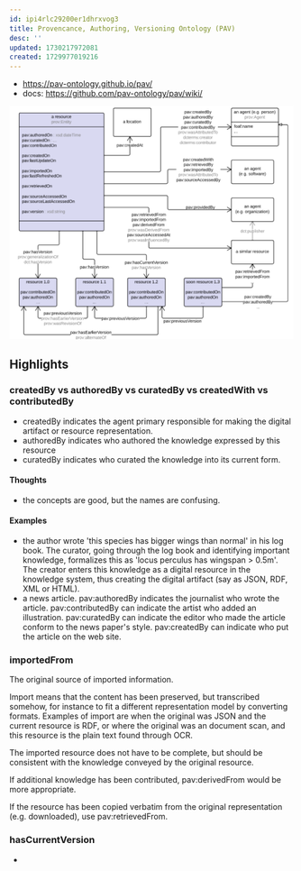 ```yaml
---
id: ipi4rlc29200er1dhrxvog3
title: Provencance, Authoring, Versioning Ontology (PAV)
desc: ''
updated: 1730217972081
created: 1729977019216
---
```


- https://pav-ontology.github.io/pav/
- docs: https://github.com/pav-ontology/pav/wiki/

![](/assets/images/2024-10-26-14-13-31.png)

## Highlights

### createdBy vs authoredBy vs curatedBy vs createdWith vs contributedBy

- createdBy indicates the agent primary responsible for making the digital artifact or resource representation.
- authoredBy indicates who authored the knowledge expressed by this resource
- curatedBy indicates who curated the knowledge into its current form.

#### Thoughts

- the concepts are good, but the names are confusing.

#### Examples

- the author wrote 'this species has bigger wings than normal' in his log book. The curator, going through the log book and identifying important knowledge, formalizes this as 'locus perculus has wingspan > 0.5m'. The creator enters this knowledge as a digital resource in the knowledge system, thus creating the digital artifact (say as JSON, RDF, XML or HTML).
- a news article. pav:authoredBy indicates the journalist who wrote the article. pav:contributedBy can indicate the artist who added an illustration. pav:curatedBy can indicate the editor who made the article conform to the news paper's style. pav:createdBy can indicate who put the article on the web site.

### importedFrom

The original source of imported information.

Import means that the content has been preserved, but transcribed somehow, for instance to fit a different representation model by converting formats. Examples of import are when the original was JSON and the current resource is RDF, or where the original was an document scan, and this resource is the plain text found through OCR.

The imported resource does not have to be complete, but should be consistent with the knowledge conveyed by the original resource.

If additional knowledge has been contributed, pav:derivedFrom would be more appropriate.

If the resource has been copied verbatim from the original representation (e.g. downloaded), use pav:retrievedFrom.


### hasCurrentVersion

-  
